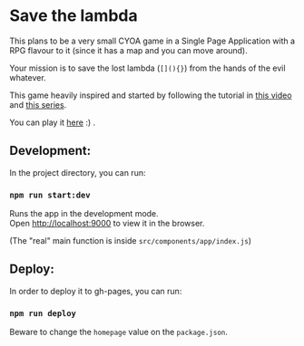 
# Save the lambda


This plans to be a very small CYOA game in a Single Page Application with a RPG flavour to it (since it has a map and you can move around).

Your mission is to save the lost lambda (```[](){}```) from the hands of the evil whatever.

This game heavily inspired and started by following the tutorial in [this video](https://www.youtube.com/watch?v=DqpPgK13oEM&t=0s) and [this series](https://www.youtube.com/watch?v=lGngRMfDz1o).

You can play it [here](https://sousajf1.github.io/save-the-lambda/) :) .


## Development:

In the project directory, you can run:

### `npm run start:dev`

Runs the app in the development mode.\
Open [http://localhost:9000](http://localhost:9000) to view it in the browser.

(The "real" main function is inside ``src/components/app/index.js``)


## Deploy:

In order to deploy it to gh-pages, you can run:

### `npm run deploy`

Beware to change the `homepage` value on the `package.json`.

